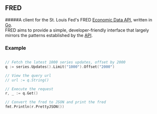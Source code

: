 ## FRED  
#####A client for the St. Louis Fed's FRED [Economic Data API](https://research.stlouisfed.org/docs/api/fred/), written in [Go](https://golang.org).  
FRED aims to provide a simple, developer-friendly interface that largely mirrors the patterns established by the  [API](https://research.stlouisfed.org/docs/api/fred/).
### Example
```go

// Fetch the latest 1000 series updates, offset by 2000
q := series.Updates().Limit("1000").Offset("2000")

// View the query url
// url := q.String() 

// Execute the request
r, _ := q.Get()

// Convert the fred to JSON and print the fred
fmt.Println(r.PrettyJSON())
``` 